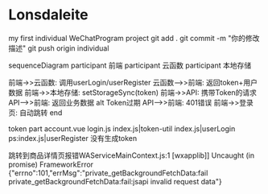 # Lonsdaleite
my first individual WeChatProgram project
git add .
git commit -m "你的修改描述"
git push origin individual

sequenceDiagram
  participant 前端
  participant 云函数
  participant 本地存储
  
  前端->>云函数: 调用userLogin/userRegister
  云函数-->>前端: 返回token+用户数据
  前端->>本地存储: setStorageSync(token)
  前端->>API: 携带Token的请求
  API-->>前端: 返回业务数据
  alt Token过期
    API-->>前端: 401错误
    前端->>登录页: 自动跳转
  end

token part 
account.vue
login.js
index.js|token-util
index.js|userLogin
ps:index.js|userRegister 没有生成token

跳转到商品详情页报错WAServiceMainContext.js:1 [wxapplib]] Uncaught (in promise) FrameworkError {"errno":101,"errMsg":"private_getBackgroundFetchData:fail private_getBackgroundFetchData:fail:jsapi invalid request data"}